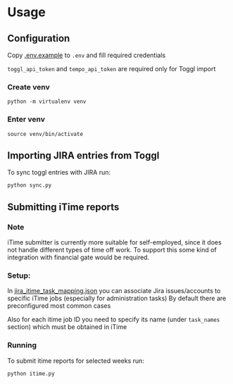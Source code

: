 # Usage

## Configuration

Copy [.env.example](.env.example) to `.env` and fill required credentials

`toggl_api_token` and `tempo_api_token` are required only for Toggl import

### Create venv

`python -m virtualenv venv`

### Enter venv

`source venv/bin/activate`

## Importing JIRA entries from Toggl

To sync toggl entries with JIRA run:

`python sync.py`

## Submitting iTime reports

### Note
iTime submitter is currently more suitable for self-employed, 
since it does not handle different types of time off work.
To support this some kind of integration with financial gate would be required.

### Setup:
In [jira_itime_task_mapping.json](jira_itime_task_mapping.json) you can associate Jira issues/accounts to specific iTime jobs (especially for administration tasks)
By default there are preconfigured most common cases

Also for each itime job ID you need to specify its name (under `task_names` section) which must be obtained in iTime

### Running
To submit itime reports for selected weeks run:

`python itime.py`